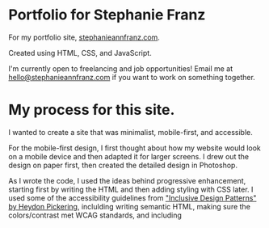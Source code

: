 # Portfolio for Stephanie Franz
For my portfolio site, [stephanieannfranz.com](http://stephanieannfranz.com).

Created using HTML, CSS, and JavaScript.

I'm currently open to freelancing and job opportunities! Email me at hello@stephanieannfranz.com if you want to work on something together.

# My process for this site.

I wanted to create a site that was minimalist, mobile-first, and accessible.

For the mobile-first design, I first thought about how my website would look on a mobile device and then adapted it for larger screens. I drew out the design on paper first, then created the detailed design in Photoshop.

As I wrote the code, I used the ideas behind progressive enhancement, starting first by writing the HTML and then adding styling with CSS later. I used some of the accessibility guidelines from ["Inclusive Design Patterns" by Heydon Pickering](https://www.smashingmagazine.com/inclusive-design-patterns), inclulding writing semantic HTML, making sure the colors/contrast met WCAG standards, and including <script> tags after the content.

I also used [Grunt](https://gruntjs.com) to optimize images and add autoprefixers to my CSS.
